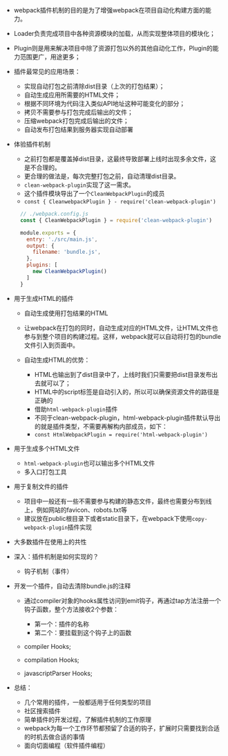 - webpack插件机制的目的是为了增强webpack在项目自动化构建方面的能力。

- Loader负责完成项目中各种资源模块的加载，从而实现整体项目的模块化；

- Plugin则是用来解决项目中除了资源打包以外的其他自动化工作，Plugin的能力范围更广，用途更多；

- 插件最常见的应用场景：
  - 实现自动打包之前清除dist目录（上次的打包结果）；
  - 自动生成应用所需要的HTML文件；
  - 根据不同环境为代码注入类似API地址这种可能变化的部分；
  - 拷贝不需要参与打包完成后输出的文件；
  - 压缩webpack打包完成后输出的文件；
  - 自动发布打包结果到服务器实现自动部署

- 体验插件机制
  - 之前打包都是覆盖掉dist目录，这最终导致部署上线时出现多余文件，这是不合理的。
  - 更合理的做法是，每次完整打包之前，自动清理dist目录。
  - `clean-webpack-plugin`实现了这一需求。
  - 这个插件模块导出了一个`CleanWebpackPlugin`的成员
  - `const { CleanwebpackPlugin } - require('clean-webpack-plugin')`

  ```js
    // ./webpack.config.js
    const { CleanWebpackPlugin } = require('clean-webpack-plugin')

    module.exports = {
      entry: './src/main.js',
      output: {
        filename: 'bundle.js',
      },
      plugins: [
        new CleanWebpackPlugin()
      ]
    }
  ```

- 用于生成HTML的插件
  - 自动生成使用打包结果的HTML
  - 让webpack在打包的同时，自动生成对应的HTML文件，让HTML文件也参与到整个项目的构建过程。这样，webpack就可以自动将打包的bundle文件引入到页面中。

  - 自动生成HTML的优势：
    - HTML也输出到了dist目录中了，上线时我们只需要把dist目录发布出去就可以了；
    - HTML中的script标签是自动引入的，所以可以确保资源文件的路径是正确的
    - 借助`html-webpack-plugin`插件
    - 不同于clean-webpack-plugin，html-webpack-plugin插件默认导出的就是插件类型，不需要再解构内部成员，如下：
    - `const HtmlWebpackPlugin = require('html-webpack-plugin')`

- 用于生成多个HTML文件
  - `html-webpack-plugin`也可以输出多个HTML文件
  - 多入口打包工具

- 用于复制文件的插件
  - 项目中一般还有一些不需要参与构建的静态文件，最终也需要分布到线上，例如网站的favicon、robots.txt等
  - 建议放在public根目录下或者static目录下，在webpack下使用`copy-webpack-plugin`插件实现

- 大多数插件在使用上的共性

- 深入：插件机制是如何实现的？
  - 钩子机制（事件）

- 开发一个插件，自动去清除bundle.js的注释
  - 通过compiler对象的hooks属性访问到emit钩子，再通过tap方法注册一个钩子函数，整个方法接收2个参数：
    - 第一个：插件的名称
    - 第二个：要挂载到这个钩子上的函数

  - compiler Hooks;
  - compilation Hooks;
  - javascriptParser Hooks;

- 总结：
  - 几个常用的插件，一般都适用于任何类型的项目
  - 社区搜索插件
  - 简单插件的开发过程，了解插件机制的工作原理
  - webpack为每一个工作环节都预留了合适的钩子，扩展时只需要找到合适的时机去做合适的事情
  - 面向切面编程（软件插件编程）